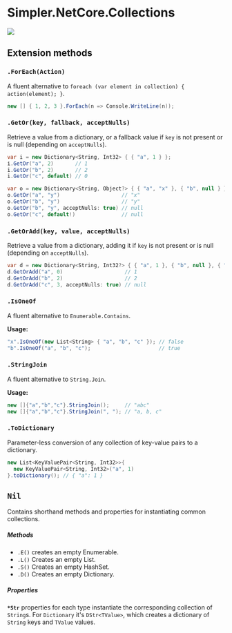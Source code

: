 # Simpler.NetCore.Collections

![](https://github.com/modo-lv/Simpler.NetCore.Collections/workflows/Tests/badge.svg)

## Extension methods

### `.ForEach(Action)`

A fluent alternative to `foreach (var element in collection) { action(element); }`.

```cs
new [] { 1, 2, 3 }.ForEach(n => Console.WriteLine(n));
```


### `.GetOr(key, fallback, acceptNulls)`

Retrieve a value from a dictionary, or a fallback value if `key` is not present or is null (depending on `acceptNulls`).

```cs
var i = new Dictionary<String, Int32> { { "a", 1 } };
i.GetOr("a", 2)       // 1
i.GetOr("b", 2)       // 2
i.GetOr("c", default) // 0

var o = new Dictionary<String, Object?> { { "a", "x" }, { "b", null } };
o.GetOr("a", "y")                    // "x"
o.GetOr("b", "y")                    // "y"
o.GetOr("b", "y", acceptNulls: true) // null
o.GetOr("c", default!)               // null
```


### `.GetOrAdd(key, value, acceptNulls)`

Retrieve a value from a dictionary, adding it if `key` is not present or is null (depending on `acceptNulls`).

```cs
var d = new Dictionary<String, Int32?> { { "a", 1 }, { "b", null }, { "c", null } };
d.GetOrAdd("a", 0)                    // 1
d.GetOrAdd("b", 2)                    // 2
d.GetOrAdd("c", 3, acceptNulls: true) // null
```

### `.IsOneOf`

A fluent alternative to `Enumerable.Contains`.

**Usage:**

```cs
"x".IsOneOf(new List<String> { "a", "b", "c" }); // false
"b".IsOneOf("a", "b", "c");                      // true
```

### `.StringJoin`

A fluent alternative to `String.Join`.

**Usage:**

```cs
new []{"a","b","c"}.StringJoin();     // "abc"
new []{"a","b","c"}.StringJoin(", "); // "a, b, c"
```

### `.ToDictionary`

Parameter-less conversion of any collection of key-value pairs to a dictionary. 

```cs
new List<KeyValuePair<String, Int32>>{
  new KeyValuePair<String, Int32>("a", 1)
}.toDictionary(); // { "a": 1 }
```

## `Nil`

Contains shorthand methods and properties for instantiating common collections.

##### Methods

* `.E()` creates an empty Enumerable.
* `.L()` Creates an empty List.
* `.S()` Creates an empty HashSet.
* `.D()` Creates an empty Dictionary.

##### Properties

**`*Str`** properties for each type instantiate the corresponding collection of `String`s. For `Dictionary` it's `DStr<TValue>`, which creates a dictionary of `String` keys and `TValue` values.
